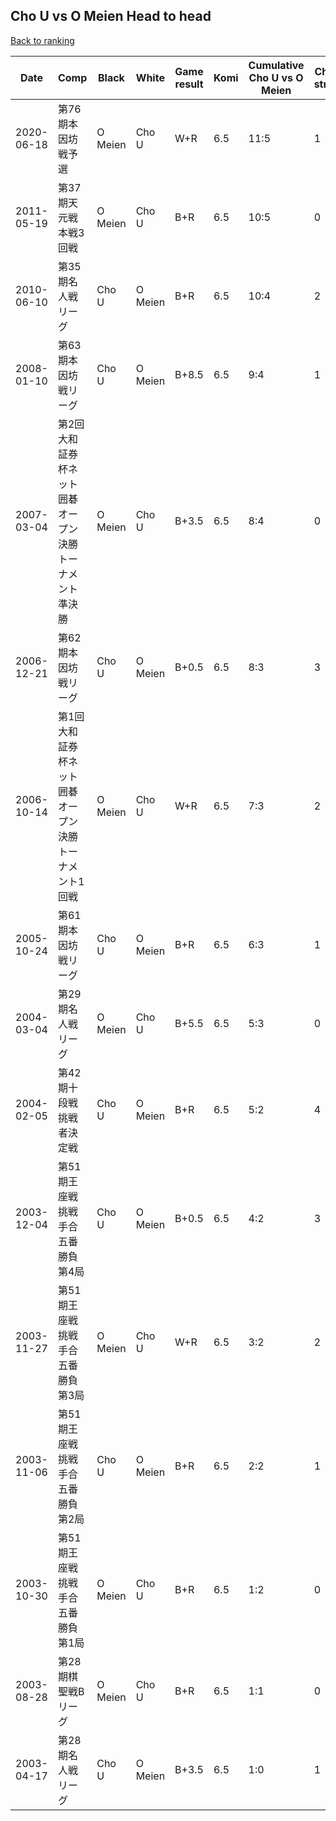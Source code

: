 ## Cho U vs O Meien Head to head

[Back to ranking](../../index.md)




| **Date** | **Comp** | **Black** | **White** | **Game result** | **Komi** | **Cumulative Cho U vs O Meien** | **Cho U streak** | **O Meien streak** | 
| --- | --- | --- | --- | --- | --- | --- | --- | --- |
| 2020-06-18 | 第76期本因坊戦予選 | O Meien | Cho U | W+R | 6.5 | 11:5 | 1 | 0 | 
| 2011-05-19 | 第37期天元戦本戦3回戦 | O Meien | Cho U | B+R | 6.5 | 10:5 | 0 | 1 | 
| 2010-06-10 | 第35期名人戦リーグ | Cho U | O Meien | B+R | 6.5 | 10:4 | 2 | 0 | 
| 2008-01-10 | 第63期本因坊戦リーグ | Cho U | O Meien | B+8.5 | 6.5 | 9:4 | 1 | 0 | 
| 2007-03-04 | 第2回大和証券杯ネット囲碁オープン決勝トーナメント準決勝 | O Meien | Cho U | B+3.5 | 6.5 | 8:4 | 0 | 1 | 
| 2006-12-21 | 第62期本因坊戦リーグ | Cho U | O Meien | B+0.5 | 6.5 | 8:3 | 3 | 0 | 
| 2006-10-14 | 第1回大和証券杯ネット囲碁オープン決勝トーナメント1回戦 | O Meien | Cho U | W+R | 6.5 | 7:3 | 2 | 0 | 
| 2005-10-24 | 第61期本因坊戦リーグ | Cho U | O Meien | B+R | 6.5 | 6:3 | 1 | 0 | 
| 2004-03-04 | 第29期名人戦リーグ | O Meien | Cho U | B+5.5 | 6.5 | 5:3 | 0 | 1 | 
| 2004-02-05 | 第42期十段戦挑戦者決定戦 | Cho U | O Meien | B+R | 6.5 | 5:2 | 4 | 0 | 
| 2003-12-04 | 第51期王座戦挑戦手合五番勝負第4局 | Cho U | O Meien | B+0.5 | 6.5 | 4:2 | 3 | 0 | 
| 2003-11-27 | 第51期王座戦挑戦手合五番勝負第3局 | O Meien | Cho U | W+R | 6.5 | 3:2 | 2 | 0 | 
| 2003-11-06 | 第51期王座戦挑戦手合五番勝負第2局 | Cho U | O Meien | B+R | 6.5 | 2:2 | 1 | 0 | 
| 2003-10-30 | 第51期王座戦挑戦手合五番勝負第1局 | O Meien | Cho U | B+R | 6.5 | 1:2 | 0 | 2 | 
| 2003-08-28 | 第28期棋聖戦Bリーグ | O Meien | Cho U | B+R | 6.5 | 1:1 | 0 | 1 | 
| 2003-04-17 | 第28期名人戦リーグ | Cho U | O Meien | B+3.5 | 6.5 | 1:0 | 1 | 0 |




